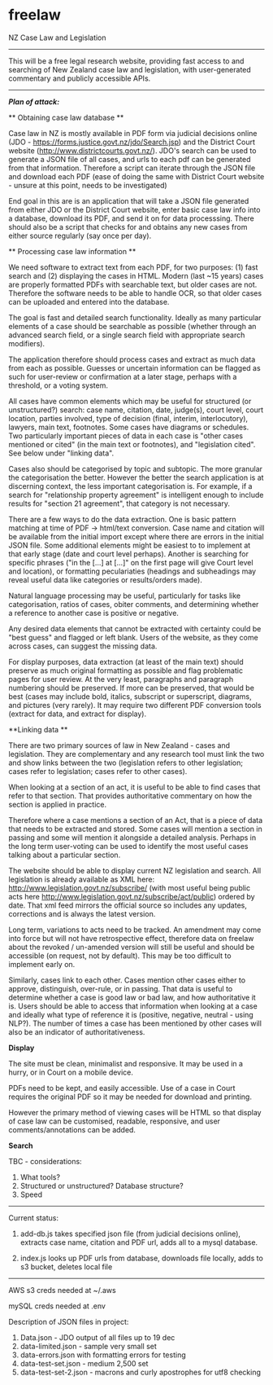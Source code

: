 # freelaw
NZ Case Law and Legislation 

---

This will be a free legal research website, providing fast access to and searching of New Zealand case law and legislation, with user-generated commentary and publicly accessible APIs. 

---

***Plan of attack:***

** Obtaining case law database **

Case law in NZ is mostly available in PDF form via judicial decisions online (JDO - https://forms.justice.govt.nz/jdo/Search.jsp) and the District Court website (http://www.districtcourts.govt.nz/). JDO's search can be used to generate a JSON file of all cases, and urls to each pdf can be generated from that information. Therefore a script can iterate through the JSON file and download each PDF (ease of doing the same with District Court website - unsure at this point, needs to be investigated)


End goal in this are is an application that will take a JSON file generated from either JDO or the District Court website, enter basic case law info into a database, download its PDF, and send it on for data processsing. There should also be a script that checks for and obtains any new cases from either source regularly (say once per day).


** Processing case law information **

We need software to extract text from each PDF, for two purposes: (1) fast search and (2) displaying the cases in HTML. Modern (last ~15 years) cases are properly formatted PDFs with searchable text, but older cases are not. Therefore the software needs to be able to handle OCR, so that older cases can be uploaded and entered into the database. 


The goal is fast and detailed search functionality. Ideally as many particular elements of a case should be searchable as possible (whether through an advanced search field, or a single search field with appropriate search modifiers). 


The application therefore should process cases and extract as much data from each as possible. Guesses or uncertain information can be flagged as such for user-review or confirmation at a later stage, perhaps with a threshold, or a voting system. 


All cases have common elements which may be useful for structured (or unstructured?) search: case name, citation, date, judge(s), court level, court location, parties involved, type of decision (final, interim, interlocutory), lawyers, main text, footnotes. Some cases have diagrams or schedules. Two particularly important pieces of data in each case is "other cases mentioned or cited" (in the main text or footnotes), and "legislation cited". See below under "linking data".


Cases also should be categorised by topic and subtopic. The more granular the categorisation the better. However the better the search application is at discerning context, the less important categorisation is. For example, if a search for "relationship property agreement" is intelligent enough to include results for "section 21 agreement", that category is not necessary. 


There are a few ways to do the data extraction. One is basic pattern matching at time of PDF -> html/text conversion. Case name and citation will be available from the initial import except where there are errors in the initial JSON file. Some additional elements might be easiest to to implement at that early stage (date and court level perhaps). Another is searching for specific phrases ("in the [...] at [...]" on the first page will give Court level and location), or formatting peculariaties (headings and subheadings may reveal useful data like categories or results/orders made).


Natural language processing may be useful, particularly for tasks like categorisation, ratios of cases, obiter comments, and determining whether a reference to another case is positive or negative.


Any desired data elements that cannot be extracted with certainty could be "best guess" and flagged or left blank. Users of the website, as they come across cases, can suggest the missing data.


For display purposes, data extraction (at least of the main text) should preserve as much original formatting as possible and flag problematic pages for user review. At the very least, paragraphs and paragraph numbering should be preserved. If more can be preserved, that would be best (cases may include bold, italics, subscript or superscript, diagrams, and pictures (very rarely). It may require two different PDF conversion tools (extract for data, and extract for display).


**Linking data **

There are two primary sources of law in New Zealand - cases and legislation. They are complementary and any research tool must link the two and show links between the two (legislation refers to other legislation; cases refer to legislation; cases refer to other cases). 


When looking at a section of an act, it is useful to be able to find cases that refer to that section. That provides authoritative commentary on how the section is applied in practice. 


Therefore where a case mentions a section of an Act, that is a piece of data that needs to be extracted and stored. Some cases will mention a section in passing and some will mention it alongside a detailed analysis. Perhaps in the long term user-voting can be used to identify the most useful cases talking about a particular section. 


The website should be able to display current NZ legislation and search. All legislation is already available as XML here: http://www.legislation.govt.nz/subscribe/ (with most useful being public acts here http://www.legislation.govt.nz/subscribe/act/public) ordered by date. That xml feed mirrors the official source so includes any updates, corrections and is always the latest version. 


Long term, variations to acts need to be tracked. An amendment may come into force but will not have retrospective effect, therefore  data on freelaw about the revoked / un-amended version will still be useful and should be accessible (on request, not by default). This may be too difficult to implement early on.


Similarly, cases link to each other. Cases mention other cases either to approve, distinguish, over-rule, or in passing. That data is useful to determine whether a case is good law or bad law, and how authoritative it is. Users should be able to access that information when looking at a case and ideally what type of reference it is (positive, negative, neutral - using NLP?). The number of times a case has been mentioned by other cases will also be an indicator of authoritativeness. 


**Display**

The site must be clean, minimalist and responsive. It may be used in a hurry, or in Court on a mobile device.


PDFs need to be kept, and easily accessible. Use of a case in Court requires the original PDF so it may be needed for download and printing.


However the primary method of viewing cases will be HTML so that display of case law can be customised, readable, responsive, and user comments/annotations can be added.


**Search**

TBC - considerations:

1. What tools? 
2. Structured or unstructured? Database structure?
3. Speed


---

Current status:

1. add-db.js takes specified json file (from judicial decisions online), extracts case name, citation and PDF url, adds all to a mysql database. 

2. index.js looks up PDF urls from database, downloads file locally, adds to s3 bucket, deletes local file

---

AWS s3 creds needed at ~/.aws

mySQL creds needed at .env

Description of JSON files in project:
1. Data.json - JDO output of all files up to 19 dec
2. data-limited.json - sample very small set
3. data-errors.json with formatting errors for testing
4. data-test-set.json - medium 2,500 set
5. data-test-set-2.json - macrons and curly apostrophes for utf8 checking
